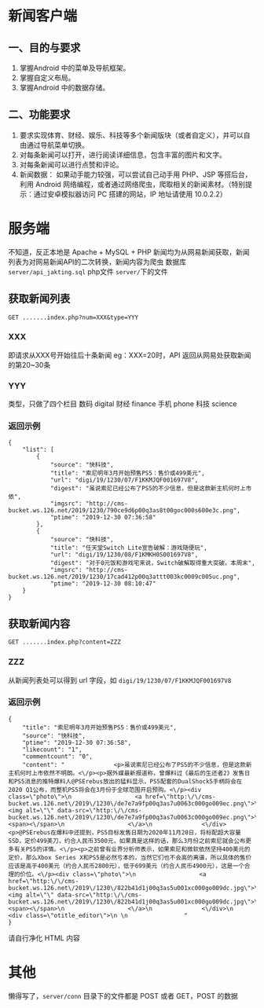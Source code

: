 # 新闻客户端
## 一、目的与要求
1. 掌握Android 中的菜单及导航框架。
2. 掌握自定义布局。
3. 掌握Android 中的数据存储。
## 二、功能要求
1. 要求实现体育、财经、娱乐、科技等多个新闻版块（或者自定义），并可以自由通过导航菜单切换。 
2. 对每条新闻可以打开，进行阅读详细信息，包含丰富的图片和文字。
3. 对每条新闻可以进行点赞和评论。
4. 新闻数据： 如果动手能力较强，可以尝试自己动手用 PHP、JSP 等搭后台，利用 Android 网络编程，或者通过网络爬虫，爬取相关的新闻素材。（特别提示：通过安卓模拟器访问 PC 搭建的网站，IP 地址请使用 10.0.2.2）
# 服务端
不知道，反正本地是 Apache + MySQL + PHP
新闻均为从网易新闻获取，新闻列表为对网易新闻API的二次转换，新闻内容为爬虫
数据库 `server/api_jakting.sql`
php文件 `server/`下的文件
## 获取新闻列表
```
GET .......index.php?num=XXX&type=YYY
```
### XXX
即请求从XXX号开始往后十条新闻
eg：XXX=20时，API 返回从网易处获取新闻的第20~30条
### YYY
类型，只做了四个栏目
数码 digital
财经 finance
手机 phone
科技 science
### 返回示例
```
{
    "list": [
        {
            "source": "快科技",
            "title": "索尼明年3月开始预售PS5：售价或499美元",
            "url": "digi/19/1230/07/F1KKMJQF001697V8",
            "digest": "虽说索尼已经公布了PS5的不少信息，但是这款新主机何时上市依",
            "imgsrc": "http://cms-bucket.ws.126.net/2019/1230/790ce9d6p00q3as8t00goc000s600e3c.png",
            "ptime": "2019-12-30 07:36:58"
        },
        {
            "source": "快科技",
            "title": "任天堂Switch Lite宣告破解：游戏随便玩",
            "url": "digi/19/1230/08/F1KMKH0S001697V8",
            "digest": "对于0元饭和游戏宅来说，Switch破解取得重大突破。本周末",
            "imgsrc": "http://cms-bucket.ws.126.net/2019/1230/17cad412p00q3attt003kc0009c005uc.png",
            "ptime": "2019-12-30 08:10:47"
    }
}
```
## 获取新闻内容
```
GET .......index.php?content=ZZZ
```
### ZZZ
从新闻列表处可以得到 url 字段，如 `digi/19/1230/07/F1KKMJQF001697V8`
### 返回示例
```
{
    "title": "索尼明年3月开始预售PS5：售价或499美元",
    "source": "快科技",
    "ptime": "2019-12-30 07:36:58",
    "likecount": "1",
    "commentcount": "0",
    "content": "              <p>虽说索尼已经公布了PS5的不少信息，但是这款新主机何时上市依然不明朗。<\/p><p>据外媒最新报道称，曾爆料过《最后的生还者2》发售日和PS5消息的推特爆料人@PSErebus放出的猛料显示，PS5配套的DualShock5手柄将会在2020 Q1公布，而整机PS5将会在3月份于全球范围开启预购。<\/p><div class=\"photo\">\n                  <a href=\"http:\/\/cms-bucket.ws.126.net\/2019\/1230\/de7e7a9fp00q3as7u0063c000go009ec.png\">\n                      <img alt=\"\" data-src=\"http:\/\/cms-bucket.ws.126.net\/2019\/1230\/de7e7a9fp00q3as7u0063c000go009ec.png\">\n                      <span><\/span>\n                  <\/a>\n              <\/div><p>@PSErebus在爆料中还提到，PS5目标发售日期为2020年11月20日，将标配超大容量SSD，定价499美刀，约合人民币3500元，如果真是这样的话，那么3月份之前索尼就会公布更多有关PS5的详情。<\/p><p>之前曾有业界分析师表示，如果索尼和微软依然坚持400美元的定价，那么Xbox Series X和PS5是必然亏本的，当然它们也不会高的离谱，所以具体的售价应该是高于400美元（约合人民币2800元），低于699美元（约合人民币4900元），这是一个合理的价位。<\/p><div class=\"photo\">\n                  <a href=\"http:\/\/cms-bucket.ws.126.net\/2019\/1230\/822b41d1j00q3as5u001xc000go009dc.jpg\">\n                      <img alt=\"\" data-src=\"http:\/\/cms-bucket.ws.126.net\/2019\/1230\/822b41d1j00q3as5u001xc000go009dc.jpg\">\n                      <span><\/span>\n                  <\/a>\n              <\/div>\n              <div class=\"otitle_editor\">\n \n                "
}
```
请自行净化 HTML 内容
# 其他
懒得写了，`server/conn` 目录下的文件都是 POST 或者 GET，POST 的数据